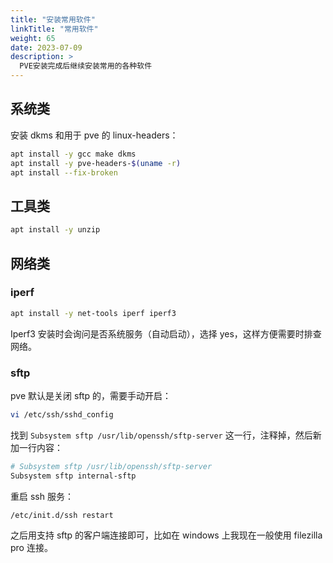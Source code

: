 ```yaml
---
title: "安装常用软件"
linkTitle: "常用软件"
weight: 65
date: 2023-07-09
description: >
  PVE安装完成后继续安装常用的各种软件
---
```




## 系统类

安装 dkms 和用于 pve 的 linux-headers：

```bash
apt install -y gcc make dkms
apt install -y pve-headers-$(uname -r)
apt install --fix-broken
```





## 工具类

```bash
apt install -y unzip 
```



## 网络类

### iperf

```bash
apt install -y net-tools iperf iperf3
```

Iperf3 安装时会询问是否系统服务（自动启动），选择 yes，这样方便需要时排查网络。

### sftp

pve 默认是关闭 sftp 的，需要手动开启：

```bash
vi /etc/ssh/sshd_config
```

找到 `Subsystem sftp /usr/lib/openssh/sftp-server` 这一行，注释掉，然后新加一行内容：

```bash
# Subsystem sftp /usr/lib/openssh/sftp-server
Subsystem sftp internal-sftp
```

重启 ssh 服务：

```bash
/etc/init.d/ssh restart
```

之后用支持 sftp 的客户端连接即可，比如在 windows 上我现在一般使用 filezilla pro 连接。



